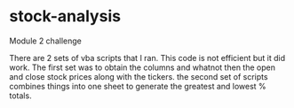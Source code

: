 # stock-analysis
Module 2 challenge 

There are 2 sets of vba scripts that I ran. This code is not efficient but it did work. The first set was to obtain  the columns and whatnot then the open and close stock prices along with the tickers. the second set of scripts combines things into one sheet to generate the greatest and lowest % totals.
